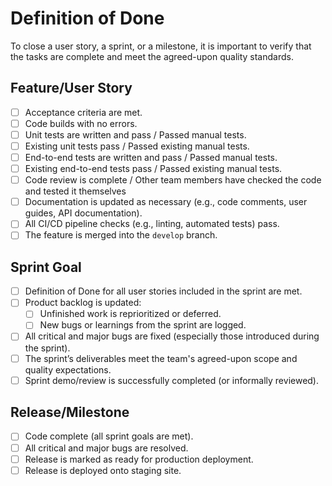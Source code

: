 # Definition of Done

To close a user story, a sprint, or a milestone, it is important to verify that the tasks are complete and meet the agreed-upon quality standards.

## Feature/User Story

- [ ] Acceptance criteria are met.
- [ ] Code builds with no errors.
- [ ] Unit tests are written and pass / Passed manual tests.
- [ ] Existing unit tests pass / Passed existing manual tests.
- [ ] End-to-end tests are written and pass / Passed manual tests.
- [ ] Existing end-to-end tests pass / Passed existing manual tests.
- [ ] Code review is complete / Other team members have checked the code and tested it themselves
- [ ] Documentation is updated as necessary (e.g., code comments, user guides, API documentation).
- [ ] All CI/CD pipeline checks (e.g., linting, automated tests) pass.
- [ ] The feature is merged into the `develop` branch.

## Sprint Goal

- [ ] Definition of Done for all user stories included in the sprint are met.
- [ ] Product backlog is updated:
  - [ ] Unfinished work is reprioritized or deferred.
  - [ ] New bugs or learnings from the sprint are logged.
- [ ] All critical and major bugs are fixed (especially those introduced during the sprint).
- [ ] The sprint’s deliverables meet the team's agreed-upon scope and quality expectations.
- [ ] Sprint demo/review is successfully completed (or informally reviewed).

## Release/Milestone

- [ ] Code complete (all sprint goals are met).
- [ ] All critical and major bugs are resolved.
- [ ] Release is marked as ready for production deployment.
- [ ] Release is deployed onto staging site.
